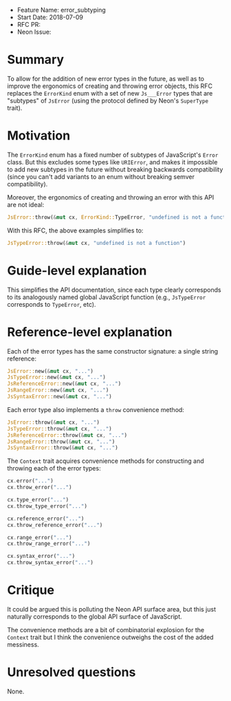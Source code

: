 - Feature Name: error_subtyping
- Start Date: 2018-07-09
- RFC PR: 
- Neon Issue: 

# Summary
[summary]: #summary

To allow for the addition of new error types in the future, as well as to improve the ergonomics of creating and throwing error objects, this RFC replaces the `ErrorKind` enum with a set of new `Js___Error` types that are "subtypes" of `JsError` (using the protocol defined by Neon's `SuperType` trait).

# Motivation
[motivation]: #motivation

The `ErrorKind` enum has a fixed number of subtypes of JavaScript's `Error` class. But this excludes some types like `URIError`, and makes it impossible to add new subtypes in the future without breaking backwards compatibility (since you can't add variants to an enum without breaking semver compatibility).

Moreover, the ergonomics of creating and throwing an error with this API are not ideal:

```rust
JsError::throw(&mut cx, ErrorKind::TypeError, "undefined is not a function")
```

With this RFC, the above examples simplifies to:

```rust
JsTypeError::throw(&mut cx, "undefined is not a function")
```

# Guide-level explanation
[guide-level-explanation]: #guide-level-explanation

This simplifies the API documentation, since each type clearly corresponds to its analogously named global JavaScript function (e.g., `JsTypeError` corresponds to `TypeError`, etc).


# Reference-level explanation
[reference-level-explanation]: #reference-level-explanation

Each of the error types has the same constructor signature: a single string reference:

```rust
JsError::new(&mut cx, "...")
JsTypeError::new(&mut cx, "...")
JsReferenceError::new(&mut cx, "...")
JsRangeError::new(&mut cx, "...")
JsSyntaxError::new(&mut cx, "...")
```

Each error type also implements a `throw` convenience method:

```rust
JsError::throw(&mut cx, "...")
JsTypeError::throw(&mut cx, "...")
JsReferenceError::throw(&mut cx, "...")
JsRangeError::throw(&mut cx, "...")
JsSyntaxError::throw(&mut cx, "...")
```

The `Context` trait acquires convenience methods for constructing and throwing each of the error types:

```rust
cx.error("...")
cx.throw_error("...")

cx.type_error("...")
cx.throw_type_error("...")

cx.reference_error("...")
cx.throw_reference_error("...")

cx.range_error("...")
cx.throw_range_error("...")

cx.syntax_error("...")
cx.throw_syntax_error("...")
```

# Critique
[critique]: #critique

It could be argued this is polluting the Neon API surface area, but this just naturally corresponds to the global API surface of JavaScript.

The convenience methods are a bit of combinatorial explosion for the `Context` trait but I think the convenience outweighs the cost of the added messiness.

# Unresolved questions
[unresolved]: #unresolved-questions

None.
